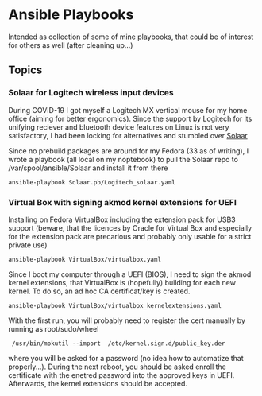 # Ansible Playbooks

Intended as collection of some of mine playbooks, that could be of interest for others as well (after cleaning up...)

## Topics

### Solaar for Logitech wireless input devices
During COVID-19 I got myself a Logitech MX vertical mouse for my home office (aiming for better ergonomics). Since the support by Logitech for its unifying reciever and bluetooth device features on Linux is not very satisfactory, I had been locking for alternatives and stumbled over [Solaar](https://pwr-solaar.github.io/Solaar/)

Since no prebuild packages are around for my Fedora (33 as of writing), I wrote a playbook (all local on my noptebook) to pull the Solaar repo to /var/spool/ansible/Solaar and install it from there

```
ansible-playbook Solaar.pb/Logitech_solaar.yaml
```

### Virtual Box with signing akmod kernel extensions for UEFI
Installing on Fedora VirtualBox including the extension pack for USB3 support (beware, that the licences by Oracle for Virtual Box and especially for the extension pack are precarious and probably only usable for a strict private use)

```
ansible-playbook VirtualBox/virtualbox.yaml
```

Since I boot my computer through a UEFI (BIOS), I need to sign the akmod kernel extensions, that VirtualBox is (hopefully) building for each new kernel. To do so, an ad hoc CA certificat/key is created.

```
ansible-playbook VirtualBox/virtualbox_kernelextensions.yaml
```

With the first run, you will probably need to register the cert manually by running as root/sudo/wheel
 ```
  /usr/bin/mokutil --import  /etc/kernel.sign.d/public_key.der
 ```
where you will be asked for a password (no idea how to automatize that properly...).
During the next reboot, you should be asked enroll the certificate with the enetred password into the approved keys in UEFI. Afterwards, the kernel extensions should be accepted.
  
